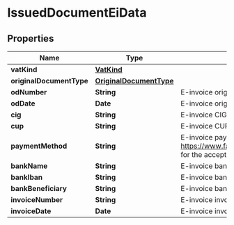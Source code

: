 # IssuedDocumentEiData

## Properties

Name | Type | Description | Notes
------------ | ------------- | ------------- | -------------
**vatKind** | [**VatKind**](VatKind.md) |  | [optional] 
**originalDocumentType** | [**OriginalDocumentType**](OriginalDocumentType.md) |  | [optional] 
**odNumber** | **String** | E-invoice original document number | [optional] 
**odDate** | **Date** | E-invoice original document date | [optional] 
**cig** | **String** | E-invoice CIG | [optional] 
**cup** | **String** | E-invoice CUP | [optional] 
**paymentMethod** | **String** | E-invoice payment method [required for e-invoices](see https://www.fatturapa.gov.it/export/documenti/fatturapa/v1.2.2/Rappresentazione_Tabellare_FattOrdinaria_V1.2.2.pdf for the accepted values of ModalitaPagamento) | [optional] 
**bankName** | **String** | E-invoice bank name | [optional] 
**bankIban** | **String** | E-invoice bank IBAN | [optional] 
**bankBeneficiary** | **String** | E-invoice bank beneficiary | [optional] 
**invoiceNumber** | **String** | E-invoice invoice number | [optional] 
**invoiceDate** | **Date** | E-invoice invoice date | [optional] 


